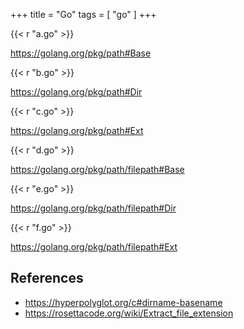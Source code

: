 +++
title = "Go"
tags = [ "go" ]
+++

{{< r "a.go" >}}

<https://golang.org/pkg/path#Base>

{{< r "b.go" >}}

<https://golang.org/pkg/path#Dir>

{{< r "c.go" >}}

<https://golang.org/pkg/path#Ext>

{{< r "d.go" >}}

<https://golang.org/pkg/path/filepath#Base>

{{< r "e.go" >}}

<https://golang.org/pkg/path/filepath#Dir>

{{< r "f.go" >}}

<https://golang.org/pkg/path/filepath#Ext>

## References

- <https://hyperpolyglot.org/c#dirname-basename>
- <https://rosettacode.org/wiki/Extract_file_extension>
